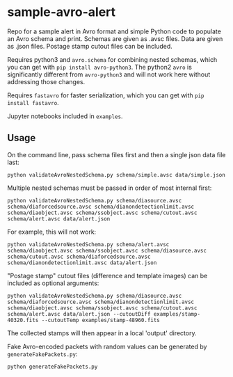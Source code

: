 sample-avro-alert
=================

Repo for a sample alert in Avro format and simple Python code to populate an Avro schema and print. Schemas are given as .avsc files. Data are given as .json files. Postage stamp cutout files can be included.

Requires python3 and `avro.schema` for combining nested schemas, which you can get with `pip install avro-python3`. The python2 `avro` is significantly different from `avro-python3` and will not work here without addressing those changes.

Requires `fastavro` for faster serialization, which you can get with `pip install fastavro`.

Jupyter notebooks included in `examples`.

Usage
-----

On the command line, pass schema files first and then a single json data file last:

```
python validateAvroNestedSchema.py schema/simple.avsc data/simple.json
```

Multiple nested schemas must be passed in order of most internal first:

```
python validateAvroNestedSchema.py schema/diasource.avsc schema/diaforcedsource.avsc schema/dianondetectionlimit.avsc schema/diaobject.avsc schema/ssobject.avsc schema/cutout.avsc schema/alert.avsc data/alert.json
```

For example, this will not work:

```
python validateAvroNestedSchema.py schema/alert.avsc schema/diaobject.avsc schema/ssobject.avsc schema/diasource.avsc schema/cutout.avsc schema/diaforcedsource.avsc schema/dianondetectionlimit.avsc data/alert.json
```

"Postage stamp" cutout files (difference and template images) can be included as optional arguments:

```
python validateAvroNestedSchema.py schema/diasource.avsc schema/diaforcedsource.avsc schema/dianondetectionlimit.avsc schema/diaobject.avsc schema/ssobject.avsc schema/cutout.avsc schema/alert.avsc data/alert.json --cutoutDiff examples/stamp-40320.fits --cutoutTemp examples/stamp-48960.fits
```

The collected stamps will then appear in a local 'output' directory.

Fake Avro-encoded packets with random values can be generated by `generateFakePackets.py`:

```
python generateFakePackets.py
```
